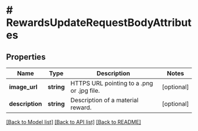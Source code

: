 # # RewardsUpdateRequestBodyAttributes

## Properties

Name | Type | Description | Notes
------------ | ------------- | ------------- | -------------
**image_url** | **string** | HTTPS URL pointing to a .png or .jpg file. | [optional]
**description** | **string** | Description of a material reward. | [optional]

[[Back to Model list]](../../README.md#models) [[Back to API list]](../../README.md#endpoints) [[Back to README]](../../README.md)

